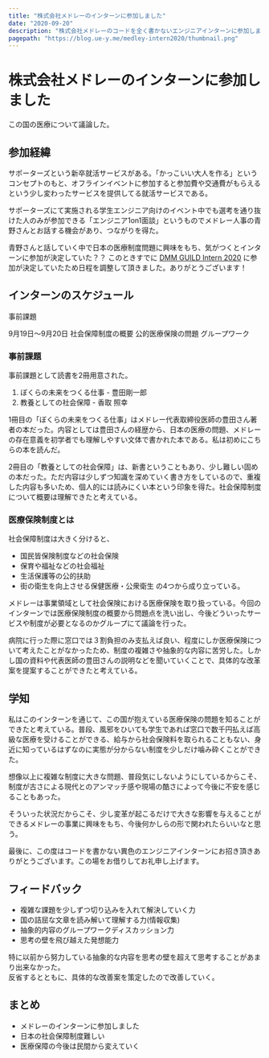 ```yaml
---
title: "株式会社メドレーのインターンに参加しました"
date: "2020-09-20"
description: "株式会社メドレーのコードを全く書かないエンジニアインターンに参加しました。日本の医療を本気で変える。そんな変革方法について議論しました。"
pagepath: "https://blog.ue-y.me/medley-intern2020/thumbnail.png"
---
```

# 株式会社メドレーのインターンに参加しました

この国の医療について議論した。  

## 参加経緯
サポーターズという新卒就活サービスがある。「かっこいい大人を作る」というコンセプトのもと、オフラインイベントに参加すると参加費や交通費がもらえるという少し変わったサービスを提供してる就活サービスである。

サポーターズにて実施される学生エンジニア向けのイベント中でも選考を通り抜けた人のみが参加できる「エンジニア1on1面談」というものでメドレー人事の青野さんとお話する機会があり、つながりを得た。

青野さんと話していく中で日本の医療制度問題に興味をもち、気がつくとインターンに参加が決定していた？？
このときすでに [DMM GUILD Intern 2020](https://blog.ue-y.me/dmm_guild_2020/) に参加が決定していたため日程を調整して頂きました。ありがとうございます！

## インターンのスケジュール
事前課題

9月19日〜9月20日
社会保障制度の概要
公的医療保険の問題
グループワーク

### 事前課題
事前課題として読書を2冊用意された。

1. ぼくらの未来をつくる仕事 - 豊田剛一郎
2. 教養としての社会保障 - 香取 照幸

1冊目の「ぼくらの未来をつくる仕事」はメドレー代表取締役医師の豊田さん著者の本だった。内容としては豊田さんの経歴から、日本の医療の問題、メドレーの存在意義を初学者でも理解しやすい文体で書かれた本である。私は初めにこちらの本を読んだ。

2冊目の「教養としての社会保障」は、新書ということもあり、少し難しい固めの本だった。ただ内容は少しずつ知識を深めていく書き方をしているので、重複した内容も多いため、個人的には読みにくい本という印象を得た。社会保障制度について概要は理解できたと考えている。

### 医療保険制度とは
社会保障制度は大きく分けると、
- 国民皆保険制度などの社会保険
- 保育や福祉などの社会福祉
- 生活保護等の公的扶助
- 街の衛生を向上させる保健医療・公衆衛生
の4つから成り立っている。

メドレーは事業領域として社会保険における医療保険を取り扱っている。今回のインターンでは医療保険制度の概要から問題点を洗い出し、今後どういったサービスや制度が必要となるのかグループにて議論を行った。

病院に行った際に窓口では３割負担のみ支払えば良い、程度にしか医療保険について考えたことがなかったため、制度の複雑さや抽象的な内容に苦労した。しかし国の資料や代表医師の豊田さんの説明などを聞いていくことで、具体的な改革案を提案することができたと考えている。

## 学知
私はこのインターンを通じて、この国が抱えている医療保険の問題を知ることができたと考えている。普段、風邪をひいても学生であれば窓口で数千円払えば高級な医療を受けることができる、給与から社会保険料を取られることもない、身近に知っているはずなのに実態が分からない制度を少しだけ噛み砕くことができた。

想像以上に複雑な制度に大きな問題、普段気にしないようにしているからこそ、制度が古さによる現代とのアンマッチ感や現場の酷さによって今後に不安を感じることもあった。

そういった状況だからこそ、少し変革が起こるだけで大きな影響を与えることができるメドレーの事業に興味をもち、今後何かしらの形で関われたらいいなと思う。

最後に、この度はコードを書かない異色のエンジニアインターンにお招き頂きありがとうございます。この場をお借りしてお礼申し上げます。

## フィードバック
- 複雑な課題を少しずつ切り込みを入れて解決していく力
- 国の詰屈な文章を読み解いて理解する力(情報収集)
- 抽象的内容のグループワークディスカッション力
- 思考の壁を飛び越えた発想能力

特に以前から努力している抽象的な内容を思考の壁を超えて思考することがあまり出来なかった。  
反省するとともに、具体的な改善案を策定したので改善していく。

## まとめ
- メドレーのインターンに参加しました
- 日本の社会保障制度難しい
- 医療保障の今後は民間から変えていく